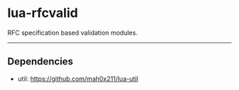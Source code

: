 lua-rfcvalid
=========

RFC specification based validation modules.

---

## Dependencies

- util: https://github.com/mah0x211/lua-util

